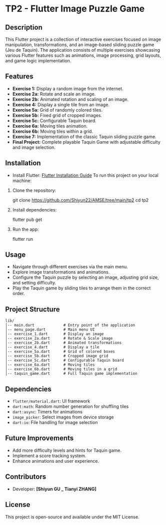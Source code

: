 # TP2 - Flutter Image Puzzle Game

## Description
This Flutter project is a collection of interactive exercises focused on image manipulation, transformations, and an image-based sliding puzzle game (Jeu de Taquin). The application consists of multiple exercises showcasing various Flutter features such as animations, image processing, grid layouts, and game logic implementation.

## Features
- **Exercise 1:** Display a random image from the internet.
- **Exercise 2a:** Rotate and scale an image.
- **Exercise 2b:** Animated rotation and scaling of an image.
- **Exercise 4:** Display a single tile from an image.
- **Exercise 5a:** Grid of randomly colored tiles.
- **Exercise 5b:** Fixed grid of cropped images.
- **Exercise 5c:** Configurable Taquin board.
- **Exercise 6a:** Moving tiles animation.
- **Exercise 6b:** Moving tiles within a grid.
- **Exercise 7:** Implementation of the classic Taquin sliding puzzle game.
- **Final Project:** Complete playable Taquin Game with adjustable difficulty and image selection.

## Installation
- Install Flutter: [Flutter Installation Guide](https://flutter.dev/docs/get-started/install)
To run this project on your local machine:

1. Clone the repository:
 
   git clone https://github.com/Shiyun22/AMSE/tree/main/tp2
   cd tp2
   
2. Install dependencies:
   
   flutter pub get
  
3. Run the app:

   flutter run


## Usage
- Navigate through different exercises via the main menu.
- Explore image transformations and animations.
- Configure the Taquin puzzle by selecting an image, adjusting grid size, and setting difficulty.
- Play the Taquin game by sliding tiles to arrange them in the correct order.

## Project Structure
```
lib/
│-- main.dart             # Entry point of the application
│-- menu_page.dart        # Main menu UI
│-- exercise_1.dart       # Display an image
│-- exercise_2a.dart      # Rotate & Scale image
│-- exercise_2b.dart      # Animated transformations
│-- exercise_4.dart       # Display a tile
│-- exercise_5a.dart      # Grid of colored boxes
│-- exercise_5b.dart      # Cropped image grid
│-- exercise_5c.dart      # Configurable Taquin board
│-- exercise_6a.dart      # Moving tiles
│-- exercise_6b.dart      # Moving tiles in a grid
│-- taquin_game.dart      # Full Taquin game implementation
```

## Dependencies
- `flutter/material.dart`: UI framework
- `dart:math`: Random number generation for shuffling tiles
- `dart:async`: Timers for animations
- `image_picker`: Select images from device storage
- `dart:io`: File handling for image selection

## Future Improvements
- Add more difficulty levels and hints for Taquin game.
- Implement a score tracking system.
- Enhance animations and user experience.

## Contributors
- Developer: **[Shiyun GU _ Tianyi ZHANG]**

## License
This project is open-source and available under the MIT License.

